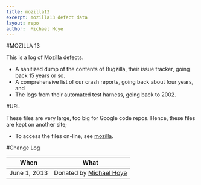 ```yaml
---
title: mozilla13
excerpt: mozilla13 defect data
layout: repo
author:  Michael Hoye
---
```


#MOZILLA 13

This is a log of Mozilla defects.

  * A sanitized dump of the contents of Bugzilla, their issue tracker, going back 15 years or so.
  * A comprehensive list of our crash reports, going back about four years, and
  * The logs from their automated test harness, going back to 2002.


#URL

These files are very large, too big for Google code repos. Hence, these files are kept on another site;

  * To access the files on-line, see [mozilla](http://promisedata.org/data/mozillaApr13/).
    
#Change Log

When | What
---- | ----
June 1, 2013 | Donated by [Michael Hoye](/repo/people)

